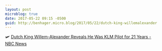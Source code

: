 ```yaml
---
layout: post
microblog: true
date: 2017-05-22 09:15 -0500
guid: http://benhager.micro.blog/2017/05/22/dutch-king-willemalexander.html
---
```

🛩 [Dutch King Willem-Alexander Reveals He Was KLM Pilot for 21 Years - NBC News](http://www.nbcnews.com/news/world/dutch-king-willem-alexander-reveals-he-was-klm-pilot-21-n761401?cid=sm_npd_nn_fb_ma)
